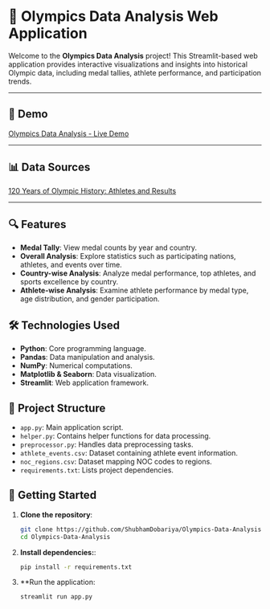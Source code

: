 # 🏅 Olympics Data Analysis Web Application

Welcome to the **Olympics Data Analysis** project! This Streamlit-based web application provides interactive visualizations and insights into historical Olympic data, including medal tallies, athlete performance, and participation trends.

---

## 🌟 **Demo**
[Olympics Data Analysis - Live Demo](https://olympics-data-analysis-xs69bpfz9qhmnnbrhb7z3c.streamlit.app/)

---

## 📊 **Data Sources**
[120 Years of Olympic History: Athletes and Results](https://www.kaggle.com/datasets/heesoo37/120-years-of-olympic-history-athletes-and-results)

---


## 🔍 Features

- **Medal Tally**: View medal counts by year and country.
- **Overall Analysis**: Explore statistics such as participating nations, athletes, and events over time.
- **Country-wise Analysis**: Analyze medal performance, top athletes, and sports excellence by country.
- **Athlete-wise Analysis**: Examine athlete performance by medal type, age distribution, and gender participation.

## 🛠️ Technologies Used

- **Python**: Core programming language.
- **Pandas**: Data manipulation and analysis.
- **NumPy**: Numerical computations.
- **Matplotlib & Seaborn**: Data visualization.
- **Streamlit**: Web application framework.

## 📁 Project Structure

- `app.py`: Main application script.
- `helper.py`: Contains helper functions for data processing.
- `preprocessor.py`: Handles data preprocessing tasks.
- `athlete_events.csv`: Dataset containing athlete event information.
- `noc_regions.csv`: Dataset mapping NOC codes to regions.
- `requirements.txt`: Lists project dependencies.

## 🚀 Getting Started

1. **Clone the repository**:

   ```bash
   git clone https://github.com/ShubhamDobariya/Olympics-Data-Analysis.git
   cd Olympics-Data-Analysis

2. **Install dependencies:**:

   ```bash
   pip install -r requirements.txt

3. **Run the application:

   ```bash
   streamlit run app.py
